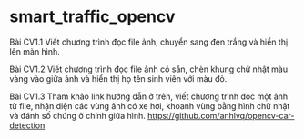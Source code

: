 # smart_traffic_opencv

Bài CV1.1 Viết chương trình đọc file ảnh, chuyển sang đen trắng và hiển thị lên màn hình.

Bài CV1.2 Viết chương trình đọc file ảnh có sẵn, chèn khung chữ nhật màu vàng vào giữa ảnh và hiển thị họ tên sinh viên với màu đỏ.

Bài CV1.3 Tham khảo link hướng dẫn ở trên, viết chương trình đọc một ảnh từ file, nhận diện các vùng ảnh có xe hơi, khoanh vùng bằng hình chữ nhật  và đánh số chúng ở chính giữa hình.
https://github.com/anhlvq/opencv-car-detection